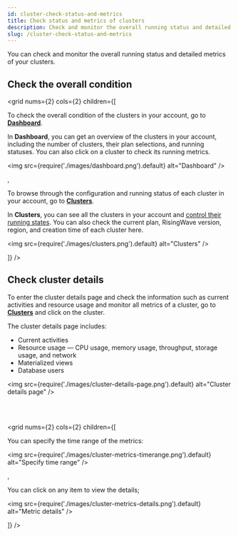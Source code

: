 ```yaml
---
id: cluster-check-status-and-metrics
title: Check status and metrics of clusters
description: Check and monitor the overall running status and detailed metrics of your clusters.
slug: /cluster-check-status-and-metrics
---
```


You can check and monitor the overall running status and detailed metrics of your clusters.

## Check the overall condition

<grid
nums={2}
cols={2}
children={[

<div>

To check the overall condition of the clusters in your account, go to [**Dashboard**](https://risingwave-cloud.com/dashboard/).
    
In **Dashboard**, you can get an overview of the clusters in your account, including the number of clusters, their plan selections, and running statuses. You can also click on a cluster to check its running metrics.

<img
  src={require('./images/dashboard.png').default}
  alt="Dashboard"
/>


</div>,

<div>

To browse through the configuration and running status of each cluster in your account, go to [**Clusters**](https://risingwave-cloud.com/clusters/).
    
In **Clusters**, you can see all the clusters in your account and [control their running states](cluster-stop-and-delete-clusters.md). You can also check the current plan, RisingWave version, region, and creation time of each cluster here.
    
<img
  src={require('./images/clusters.png').default}
  alt="Clusters"
/>

</div>
]}
 />


## Check cluster details

To enter the cluster details page and check the information such as current activities and resource usage and monitor all metrics of a cluster, go to [**Clusters**](https://risingwave-cloud.com/clusters/) and click on the cluster.

The cluster details page includes:

- Current activities
- Resource usage — CPU usage, memory usage, throughput, storage usage, and network
- Materialized views
- Database users


<img
  src={require('./images/cluster-details-page.png').default}
  alt="Cluster details page"
/>

<br/><br/>

<grid
nums={2}
cols={2}
children={[

<div>

You can specify the time range of the metrics:

<img
  src={require('./images/cluster-metrics-timerange.png').default}
  alt="Specify time range"
/>

</div>,

<div>

You can click on any item to view the details;

<img
  src={require('./images/cluster-metrics-details.png').default}
  alt="Metric details"
/>

</div>
]}
 />